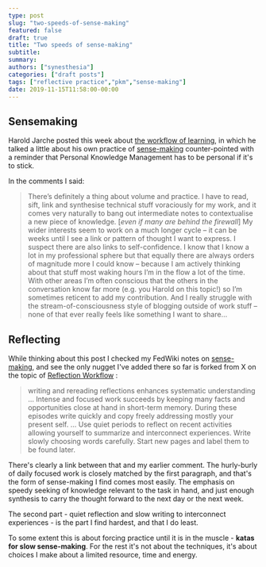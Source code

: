 ```yaml
---
type: post
slug: "two-speeds-of-sense-making"
featured: false
draft: true
title: "Two speeds of sense-making"
subtitle: 
summary: 
authors: ["synesthesia"]
categories: ["draft posts"]
tags: ["reflective practice","pkm","sense-making"]
date: 2019-11-15T11:58:00-00:00
---
```


## Sensemaking

Harold Jarche posted this week about  [the workflow of learning](https://jarche.com/2019/11/the-workflow-of-learning/#comment-333979), in which he talked a little about his own practice of [sense-making](https://jarche.com/2019/04/sensemaking-in-a-networked-world/) counter-pointed with a reminder that Personal Knowledge Management has to be personal if it's to stick.

In the comments I said:

> There’s definitely a thing about volume and practice.
> I have to read, sift, link and synthesise technical stuff voraciously for my work, and it comes very naturally to bang out intermediate notes to contextualise a new piece of knowledge. [_even if many are behind the firewall_]
> My wider interests seem to work on a much longer cycle – it can be weeks until I see a link or pattern of thought I want to express.
> I suspect there are also links to self-confidence. I know that I know a lot in my professional sphere but that equally there are always orders of magnitude more I could know – because I am actively thinking about that stuff most waking hours I’m in the flow a lot of the time.
> With other areas I’m often conscious that the others in the conversation know far more (e.g. you Harold on this topic!) so I’m sometimes reticent to add my contribution. And I really struggle with the stream-of-consciousness style of blogging outside of work stuff – none of that ever really feels like something I want to share…

## Reflecting

While thinking about this post I checked my FedWiki notes on [sense-making](https://pkm.wiki.synesthesia.co.uk/view/welcome-visitors/view/recent-changes/view/seek-sense-share/view/sense), and see the only nugget I've added there so far is forked from X on the topic of [Reflection Workflow](https://pkm.wiki.synesthesia.co.uk/view/welcome-visitors/view/recent-changes/view/seek-sense-share/view/sense/view/reflection-workflow) :

> writing and rereading reflections enhances systematic understanding ... Intense and focused work succeeds by keeping many facts and opportunities close at hand in short-term memory. During these episodes write quickly and copy freely addressing mostly your present self. ... 
> Use quiet periods to reflect on recent activities allowing yourself to summarize and interconnect experiences. Write slowly choosing words carefully. Start new pages and label them to be found later.

There's clearly a link between that and my earlier comment. The hurly-burly of daily focused work is closely matched by the first paragraph, and that's the form of sense-making I find comes most easily. The emphasis on speedy seeking of knowledge relevant to the task in hand, and just enough synthesis to carry the thought forward to the next day or the next week.

The second part - quiet reflection and slow writing to interconnect experiences - is the part I find hardest, and that I do least.

To some extent this is about forcing practice until it is in the muscle - **katas for slow sense-making**. For the rest it's not about the techniques, it's about choices I make about a limited resource, time and energy.
